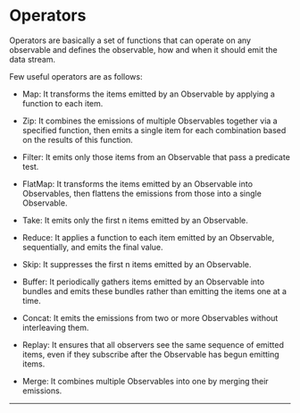 # Operators

Operators are basically a set of functions that can operate on any observable and defines the observable, how and when it should emit the data stream.

Few useful operators are as follows:

- Map: It transforms the items emitted by an Observable by applying a function to each item.

- Zip: It combines the emissions of multiple Observables together via a specified function, then emits a single item for each combination based on the results of this function.

- Filter: It emits only those items from an Observable that pass a predicate test.

- FlatMap: It transforms the items emitted by an Observable into Observables, then flattens the emissions from those into a single Observable.

- Take: It emits only the first n items emitted by an Observable.

- Reduce: It applies a function to each item emitted by an Observable, sequentially, and emits the final value.

- Skip: It suppresses the first n items emitted by an Observable.

- Buffer: It periodically gathers items emitted by an Observable into bundles and emits these bundles rather than emitting the items one at a time.

- Concat: It emits the emissions from two or more Observables without interleaving them.

- Replay: It ensures that all observers see the same sequence of emitted items, even if they subscribe after the Observable has begun emitting items.

- Merge: It combines multiple Observables into one by merging their emissions.

---
